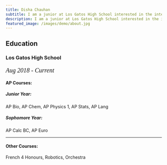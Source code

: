 ```yaml
---
title: Disha Chauhan
subtitle: I am a junior at Los Gatos High School interested in the interdisciplinary fields of Bioinformatics & Robotics that bring together Mathematics, Biology, Physics, & Computer Science. 
description: I am a junior at Los Gatos High School interested in the interdisciplinary fields of Bioinformatics & Robotics that bring together Mathematics, Biology, Physics, & Computer Science.
featured_image: /images/demo/about.jpg
---
```

        
 <h2><span>Education</span></h2>
 <h3>Los Gatos High School</h3>
  <p style="font-family:verdana; font-size:20px"><em class="date">Aug 2018 - Current</em></p>
<h4>AP Courses:</h4>
<h5>Junior Year:</h5> 
AP Bio, AP Chem, AP Physics 1, AP Stats, AP Lang
<h5>Sophomore Year:</h5>
AP Calc BC, AP Euro
<br><hr>
<h4>Other Courses:</h4>
French 4 Honours, Robotics, Orchestra


               

